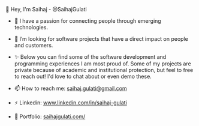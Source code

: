 👋 Hey, I'm Saihaj - @SaihajGulati

  - 🌱 I have a passion for connecting people through emerging technologies.
  - 👀 I’m looking for software projects that have a direct impact on people and customers.
  - ✨ Below you can find some of the software development and programming experiences I am most proud of. Some of my projects are private because of academic and institutional protection, but feel to free to reach out! I'd love to chat about or even demo these.

  
- 📫 How to reach me: saihaj.gulati@gmail.com
- ⚡  Linkedin: www.linkedin.com/in/saihaj-gulati
- 💼 Portfolio: [saihajgulati.com/](https://www.saihajgulati.com/)

<!---
- 🤔 I’m looking for help with ...
- 💬 Ask me about ...
- 😄 Pronouns: ...
- ⚡ Fun fact: ...
-->
